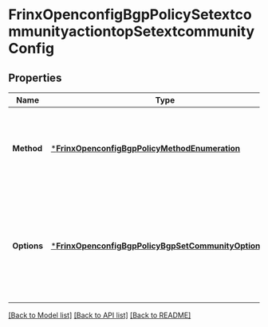 # FrinxOpenconfigBgpPolicySetextcommunityactiontopSetextcommunityConfig

## Properties
Name | Type | Description | Notes
------------ | ------------- | ------------- | -------------
**Method** | [***FrinxOpenconfigBgpPolicyMethodEnumeration**](frinx.openconfig.bgp.policy.MethodEnumeration.md) | Optional[Indicates the method used to specify the extended communities for the set-ext-community action] REF:Optional.empty | [optional] [default to null]
**Options** | [***FrinxOpenconfigBgpPolicyBgpSetCommunityOptionType**](frinx.openconfig.bgp.policy.BgpSetCommunityOptionType.md) | Optional[Options for modifying the community attribute with the specified values.  These options apply to both methods of setting the community attribute.] REF:Optional.empty | [optional] [default to null]

[[Back to Model list]](../README.md#documentation-for-models) [[Back to API list]](../README.md#documentation-for-api-endpoints) [[Back to README]](../README.md)


